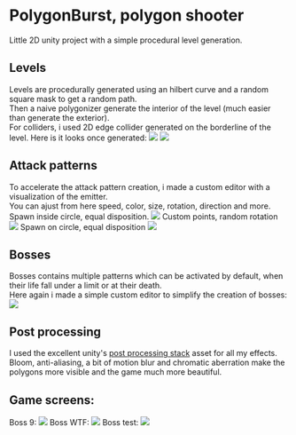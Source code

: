 # PolygonBurst, polygon shooter

Little 2D unity project with a simple procedural level generation.

## Levels
Levels are procedurally generated using an hilbert curve and a random square mask to get a random path.  
Then a naive polygonizer generate the interior of the level (much easier than generate the exterior).  
For colliders, i used 2D edge collider generated on the borderline of the level.
Here is it looks once generated:
![](https://image.noelshack.com/fichiers/2017/38/3/1505859018-screen-shot-2017-09-19-at-10-45-34-pm.png)
![](https://image.noelshack.com/fichiers/2017/38/3/1505859026-screen-shot-2017-09-19-at-10-45-16-pm.png)

## Attack patterns
To accelerate the attack pattern creation, i made a custom editor with a visualization of the emitter.  
You can ajust from here speed, color, size, rotation, direction and more.
Spawn inside circle, equal disposition.
![](https://image.noelshack.com/fichiers/2017/38/3/1505859033-screen-shot-2017-09-19-at-10-40-25-pm.png)
Custom points, random rotation
![](https://image.noelshack.com/fichiers/2017/38/3/1505859051-screen-shot-2017-09-19-at-10-40-55-pm.png)
Spawn on circle, equal disposition
![](https://image.noelshack.com/fichiers/2017/38/3/1505859054-screen-shot-2017-09-19-at-10-41-14-pm.png)

## Bosses
Bosses contains multiple patterns which can be activated by default, when their life fall under a limit or at their death.  
Here again i made a simple custom editor to simplify the creation of bosses:
![](https://image.noelshack.com/fichiers/2017/38/3/1505859475-screen-shot-2017-09-20-at-12-17-06-am.png)

## Post processing

I used the excellent unity's [post processing stack](https://www.assetstore.unity3d.com/en/#!/content/83912) asset for all my effects.  
Bloom, anti-aliasing, a bit of motion blur and chromatic aberration make the polygons more visible and the game much more beautiful.

## Game screens:
Boss 9:
![](https://image.noelshack.com/fichiers/2017/38/3/1505859515-screen-shot-2017-09-19-at-10-41-56-pm.png)
Boss WTF:
![](https://image.noelshack.com/fichiers/2017/38/3/1505859588-screen-shot-2017-09-19-at-10-43-05-pm.png)
Boss test:
![](https://image.noelshack.com/fichiers/2017/38/3/1505859616-screen-shot-2017-09-19-at-10-44-04-pm.png)
